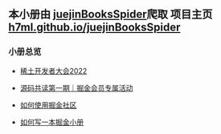 ## 本小册由 <a href="https://github.com/h7ml/juejinBooksSpider.git">juejinBooksSpider</a>爬取 项目主页 <a href="https://h7ml.github.io/juejinBooksSpider">h7ml.github.io/juejinBooksSpider</a> 
### 小册总览

- <a href="./稀土开发者大会2022/">稀土开发者大会2022</a>

- <a href="./源码共读第一期｜掘金会员专属活动/">源码共读第一期｜掘金会员专属活动</a>

- <a href="./如何使用掘金社区/">如何使用掘金社区</a>

- <a href="./如何写一本掘金小册/">如何写一本掘金小册</a>
